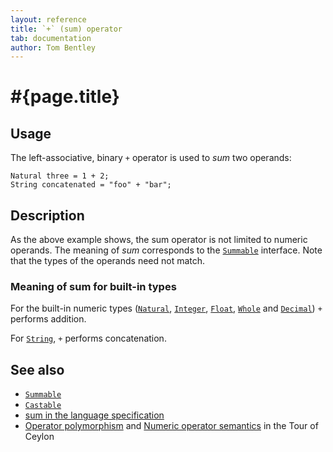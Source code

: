 ```yaml
---
layout: reference
title: `+` (sum) operator
tab: documentation
author: Tom Bentley
---
```


# #{page.title}

## Usage 

The left-associative, binary `+` operator is used to *sum* two operands:

<!-- lang: ceylon -->

    Natural three = 1 + 2;
    String concatenated = "foo" + "bar";

## Description

As the above example shows, the sum operator is not limited to numeric 
operands. The meaning of *sum* corresponds to the 
[`Summable`](../../ceylon.language/Summable) interface. Note that the types of 
the operands need not match.

### Meaning of sum for built-in types

For the built-in numeric types ([`Natural`](../../ceylon.language/Natural), 
[`Integer`](../../ceylon.language/Integer),
[`Float`](../../ceylon.language/Float),
[`Whole`](../../ceylon.language/Whole) and
[`Decimal`](../../ceylon.language/Decimal)) `+` 
performs addition.

For [`String`](../../ceylon.language/String), `+` performs concatenation.

## See also

* [`Summable`](../../ceylon.language/Summable)
* [`Castable`](../../ceylon.language/Castable)
* [sum in the language specification](FIXME#arithmetic)
* [Operator polymorphism](/documentation/tour/language-module/#operator_polymorphism) 
  and 
  [Numeric operator semantics](/documentation/tour/language-module/#numeric_operator_semantics) 
  in the Tour of Ceylon

